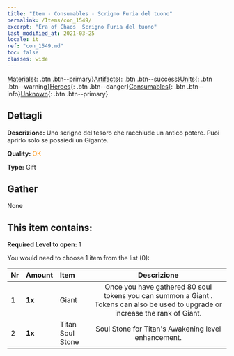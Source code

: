 ```yaml
---
title: "Item - Consumables - Scrigno Furia del tuono"
permalink: /Items/con_1549/
excerpt: "Era of Chaos  Scrigno Furia del tuono"
last_modified_at: 2021-03-25
locale: it
ref: "con_1549.md"
toc: false
classes: wide
---
```

 [Materials](/it/Items/){: .btn .btn--primary}[Artifacts](/it/Items/Artifacts/){: .btn .btn--success}[Units](/it/Items/Units/){: .btn .btn--warning}[Heroes](/it/Items/Heroes/){: .btn .btn--danger}[Consumables](/it/Items/Consumables/){: .btn .btn--info}[Unknown](/it/Items/Unknown/){: .btn .btn--primary}

## Dettagli
 **Descrizione:** Uno scrigno del tesoro che racchiude un antico potere. Puoi aprirlo solo se possiedi un Gigante.

 **Quality:** <span style="color: #FF8C00">OK</span>

 **Type:** Gift

## Gather

  None

## This item contains:

 **Required Level to open:** 1

 You would need to choose 1 item from the list (0):

  | Nr | Amount |     Item    | Descrizione |
  |:---|:-------|:------------|:-----------:|
  | 1 |  **1x** | Giant  | Once you have gathered 80 soul tokens you can summon a Giant . Tokens can also be used to upgrade or increase the rank of Giant.  | 
  | 2 |  **1x** | Titan Soul Stone | Soul Stone for Titan's Awakening level enhancement.  | 
